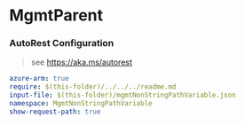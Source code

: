 # MgmtParent
### AutoRest Configuration
> see https://aka.ms/autorest

``` yaml
azure-arm: true
require: $(this-folder)/../../../readme.md
input-file: $(this-folder)/mgmtNonStringPathVariable.json
namespace: MgmtNonStringPathVariable
show-request-path: true
```
